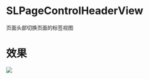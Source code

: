 # SLPageControlHeaderView
页面头部切换页面的标签视图

# 效果
![](http://ww2.sinaimg.cn/large/987b958agw1f9850y4rezg20a80himz3.gif)
